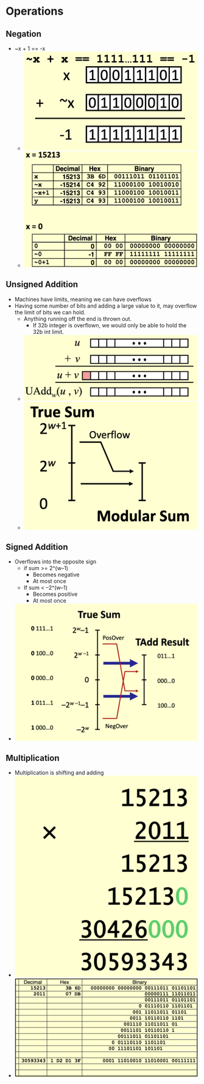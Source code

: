 # Operations

## Negation

- ~x + 1 == -x
  - ![alt text](../img/2/negation.png)
  - ![alt text](../img/2/negex.png)

## Unsigned Addition

- Machines have limits, meaning we can have overflows
- Having some number of bits and adding a large value to it, may overflow the limit of bits we can hold.
  - Anything running off the end is thrown out.
    - If 32b integer is overflown, we would only be able to hold the 32b int limit.
  - ![alt text](../img/2/unsignadd.png)
  - ![alt text](../img/2/sumvisualizaton.png)

## Signed Addition

- Overflows into the opposite sign
  - if sum >= 2^(w–1)
    - Becomes negative
    - At most once
  - If sum < –2^(w–1)
    - Becomes positive
    - At most once
- ![alt text](../img/2/signedov.png)

## Multiplication

- Multiplication is shifting and adding
- ![alt text](../img/2/multex.png)
- ![alt text](../img/2/multbinary.png)
